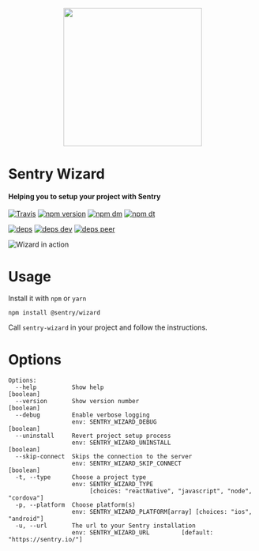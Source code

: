 <p align="center">
    <a href="https://sentry.io" target="_blank" align="center">
        <img src="https://sentry-brand.storage.googleapis.com/sentry-logo-black.png" width="280">
    </a>
<br/>
    <h1>Sentry Wizard</h1>
    <h4>Helping you to setup your project with Sentry</h4>
</p>

[![Travis](https://img.shields.io/travis/getsentry/sentry-wizard.svg?maxAge=2592000)](https://travis-ci.org/getsentry/sentry-wizard)
[![npm version](https://img.shields.io/npm/v/@sentry/wizard.svg)](https://www.npmjs.com/package/@sentry/wizard)
[![npm dm](https://img.shields.io/npm/dm/@sentry/wizard.svg)](https://www.npmjs.com/package/@sentry/wizard)
[![npm dt](https://img.shields.io/npm/dt/@sentry/wizard.svg)](https://www.npmjs.com/package/@sentry/wizard)

[![deps](https://david-dm.org/getsentry/sentry-wizard/status.svg)](https://david-dm.org/getsentry/sentry-wizard?view=list)
[![deps dev](https://david-dm.org/getsentry/sentry-wizard/dev-status.svg)](https://david-dm.org/getsentry/sentry-wizard?type=dev&view=list)
[![deps peer](https://david-dm.org/getsentry/sentry-wizard/peer-status.svg)](https://david-dm.org/getsentry/sentry-wizard?type=peer&view=list)


![Wizard in action](https://github.com/getsentry/sentry-wizard/raw/master/assets/wizard.mov.gif)


# Usage

Install it with `npm` or `yarn`

```
npm install @sentry/wizard
```

Call `sentry-wizard` in your project and follow the instructions.

# Options
```
Options:
  --help          Show help                                            [boolean]
  --version       Show version number                                  [boolean]
  --debug         Enable verbose logging
                  env: SENTRY_WIZARD_DEBUG                             [boolean]
  --uninstall     Revert project setup process
                  env: SENTRY_WIZARD_UNINSTALL                         [boolean]
  --skip-connect  Skips the connection to the server
                  env: SENTRY_WIZARD_SKIP_CONNECT                      [boolean]
  -t, --type      Choose a project type
                  env: SENTRY_WIZARD_TYPE
                       [choices: "reactNative", "javascript", "node", "cordova"]
  -p, --platform  Choose platform(s)
                  env: SENTRY_WIZARD_PLATFORM[array] [choices: "ios", "android"]
  -u, --url       The url to your Sentry installation
                  env: SENTRY_WIZARD_URL         [default: "https://sentry.io/"]
```